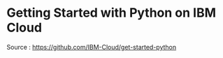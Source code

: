 # Getting Started with Python on IBM Cloud

Source : https://github.com/IBM-Cloud/get-started-python